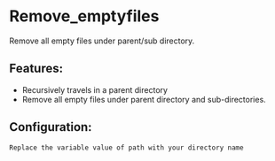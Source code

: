 # Remove_emptyfiles

Remove all empty files under parent/sub directory.

## Features:

* Recursively travels in a parent directory
* Remove all empty files under parent directory and sub-directories.

## Configuration:

````
Replace the variable value of path with your directory name
````

